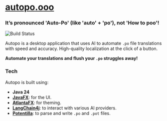 [autopo.ooo](https://autopo.ooo)
==============================

### It’s pronounced 'Auto-Po' (like 'auto' + 'po'), not 'How to poo'!

![Build Status](https://github.com/soberlemur/autopo/actions/workflows/build.yml/badge.svg)

Autopo is a desktop application that uses AI to automate `.po` file translations with speed and accuracy. High-quality localization at the click of a button.

**Automate your translations and flush your `.po` struggles away!**

### Tech

Autopo is built using:

- **Java 24**
- **[JavaFX](https://github.com/openjdk/jfx)**: for the UI.
- **[AtlantaFX](https://github.com/mkpaz/atlantafx)**: for theming.
- **[LangChain4j](https://github.com/langchain4j/langchain4j)**: to interact with various AI providers.
- **[Potentilla](https://github.com/soberlemur/potentilla)**: to parse and write `.po` and `.pot` files.